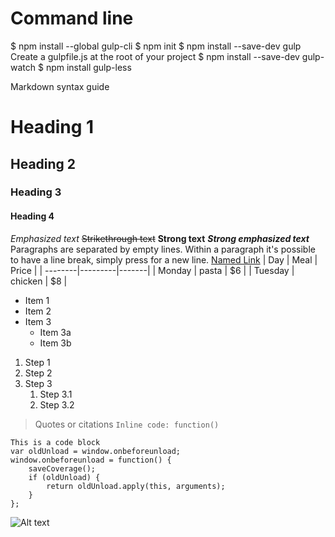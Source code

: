 # Command line #
$ npm install --global gulp-cli
$ npm init
$ npm install --save-dev gulp
Create a gulpfile.js at the root of your project
$ npm install --save-dev gulp-watch
$ npm install gulp-less

Markdown syntax guide
# Heading 1 #
## Heading 2 ##
### Heading 3 ###
#### Heading 4 ####
*Emphasized text*
~~Strikethrough text~~
**Strong text**
***Strong emphasized text***
Paragraphs are separated by empty lines. Within a paragraph it's possible to have a line break,
simply press <return> for a new line.
[Named Link](http://www.google.fr/)
| Day     | Meal    | Price |
| --------|---------|-------|
| Monday  | pasta   | $6    |
| Tuesday | chicken | $8    |
* Item 1
* Item 2
* Item 3
  * Item 3a
  * Item 3b
1. Step 1
2. Step 2
3. Step 3
    1. Step 3.1
    2. Step 3.2
> Quotes or citations
`Inline code: function()`
```
This is a code block
var oldUnload = window.onbeforeunload;
window.onbeforeunload = function() {
    saveCoverage();
    if (oldUnload) {
        return oldUnload.apply(this, arguments);
    }
};
```
![Alt text](http://monosnap.com/image/bOcxxxxLGF.png)